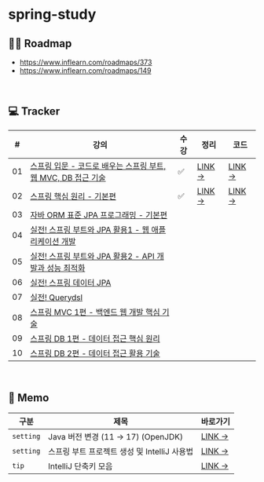 # spring-study

## 🤸‍♀️ Roadmap
- <https://www.inflearn.com/roadmaps/373>
- <https://www.inflearn.com/roadmaps/149>

<br>

## 💻 Tracker

| # | 강의 | 수강 | 정리 | 코드 |
| --- | --- | --- | --- | --- |
| 01 | [스프링 입문 - 코드로 배우는 스프링 부트, 웹 MVC, DB 접근 기술](https://www.inflearn.com/course/%EC%8A%A4%ED%94%84%EB%A7%81-%EC%9E%85%EB%AC%B8-%EC%8A%A4%ED%94%84%EB%A7%81%EB%B6%80%ED%8A%B8) | ✅ | [LINK →](https://github.com/seungriyou/spring-study/issues/4) | [LINK →](01-introduction/hello-spring) |
| 02 | [스프링 핵심 원리 - 기본편](https://www.inflearn.com/course/%EC%8A%A4%ED%94%84%EB%A7%81-%ED%95%B5%EC%8B%AC-%EC%9B%90%EB%A6%AC-%EA%B8%B0%EB%B3%B8%ED%8E%B8) | ✅ | [LINK →](https://github.com/seungriyou/spring-study/issues/5) | [LINK →](02-core_basic/core)  |
| 03 | [자바 ORM 표준 JPA 프로그래밍 - 기본편](https://www.inflearn.com/course/ORM-JPA-Basic) | |  |  |
| 04 | [실전! 스프링 부트와 JPA 활용1 - 웹 애플리케이션 개발](https://www.inflearn.com/course/%EC%8A%A4%ED%94%84%EB%A7%81%EB%B6%80%ED%8A%B8-JPA-%ED%99%9C%EC%9A%A9-1) | |  |  |
| 05 | [실전! 스프링 부트와 JPA 활용2 - API 개발과 성능 최적화](https://www.inflearn.com/course/%EC%8A%A4%ED%94%84%EB%A7%81%EB%B6%80%ED%8A%B8-JPA-API%EA%B0%9C%EB%B0%9C-%EC%84%B1%EB%8A%A5%EC%B5%9C%EC%A0%81%ED%99%94) | |  |  |
| 06 | [실전! 스프링 데이터 JPA](https://www.inflearn.com/course/%EC%8A%A4%ED%94%84%EB%A7%81-%EB%8D%B0%EC%9D%B4%ED%84%B0-JPA-%EC%8B%A4%EC%A0%84) | |  |  |
| 07 | [실전! Querydsl](https://www.inflearn.com/course/querydsl-%EC%8B%A4%EC%A0%84) | |  |  |
| 08 | [스프링 MVC 1편 - 백엔드 웹 개발 핵심 기술](https://www.inflearn.com/course/%EC%8A%A4%ED%94%84%EB%A7%81-mvc-1) | |  |  |
| 09 | [스프링 DB 1편 - 데이터 접근 핵심 원리](https://www.inflearn.com/course/%EC%8A%A4%ED%94%84%EB%A7%81-db-1) | |  |  |
| 10 | [스프링 DB 2편 - 데이터 접근 활용 기술](https://www.inflearn.com/course/%EC%8A%A4%ED%94%84%EB%A7%81-db-2) | |  |  |

<br>

## 📝 Memo
| 구분 | 제목 | 바로가기 |
| --- | --- | --- |
| `setting` | Java 버전 변경 (11 → 17) (OpenJDK) | [LINK →](https://github.com/seungriyou/spring-study/issues/1) |
| `setting` | 스프링 부트 프로젝트 생성 및 IntelliJ 사용법 | [LINK →](https://github.com/seungriyou/spring-study/issues/2) |
| `tip` | IntelliJ 단축키 모음 | [LINK →](https://github.com/seungriyou/spring-study/issues/3) |
